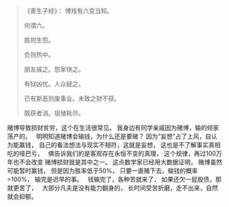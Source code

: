 > 《善生子经》：
> 博戏有六变当知。
> 
> 何谓六。
> 
> 胜则生怨。
> 
> 负则热中。
> 
> 朋友戚之。怨家快之。
> 
> 有狱凶忧。人众疑之。
> 
> 已有斯恶则废事业。未致之财不获。
> 
> 既获者消。宿储耗尽。

赌博导致损财贫穷，这个在生活很常见。 
我身边有同学亲戚因为赌博，输的倾家荡产的。
&nbsp;
明明知道赌博会输钱，为什么还是要赌？ 
因为“妄想”占了上风，自认为能赢钱， 
自己的看法想法与现实不相符，这就是妄想， 
这也是不了解事实真相吃的哑巴亏， 
&nbsp;
佛告诉我们的是客观存在永恒不变的真理， 
这个规律，再过100万年也不会改变 赌博损财就是其中之一。 
这点数学家已经用大数据证明，
赌博虽然可能暂时赢钱， 但是因为胜率低于50%，
只要一直赌下去，输钱的概率=100%， 输完是迟早的事。
&nbsp;
钱输完了，各种苦就来了，
如果还欠一屁股债，那就更苦了，
&nbsp;
大部分凡夫是没有能力翻身的，
长时间受苦折磨，走不出来，自然就会抑郁。

